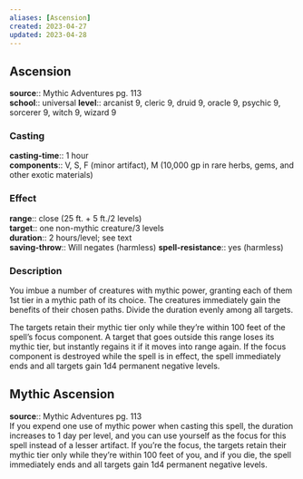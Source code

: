 ```yaml
---
aliases: [Ascension]
created: 2023-04-27
updated: 2023-04-28
---
```


## Ascension

**source**:: Mythic Adventures pg. 113  
**school**:: universal
**level**:: arcanist 9, cleric 9, druid 9, oracle 9, psychic 9, sorcerer 9, witch 9, wizard 9

### Casting

**casting-time**:: 1 hour  
**components**:: V, S, F (minor artifact), M (10,000 gp in rare herbs, gems, and other exotic materials)

### Effect

**range**:: close (25 ft. + 5 ft./2 levels)  
**target**:: one non-mythic creature/3 levels  
**duration**:: 2 hours/level; see text  
**saving-throw**:: Will negates (harmless)
**spell-resistance**:: yes (harmless)

### Description

You imbue a number of creatures with mythic power, granting each of them 1st tier in a mythic path of its choice. The creatures immediately gain the benefits of their chosen paths. Divide the duration evenly among all targets.  
  
The targets retain their mythic tier only while they’re within 100 feet of the spell’s focus component. A target that goes outside this range loses its mythic tier, but instantly regains it if it moves into range again. If the focus component is destroyed while the spell is in effect, the spell immediately ends and all targets gain 1d4 permanent negative levels.

## Mythic Ascension

**source**:: Mythic Adventures pg. 113  
If you expend one use of mythic power when casting this spell, the duration increases to 1 day per level, and you can use yourself as the focus for this spell instead of a lesser artifact. If you’re the focus, the targets retain their mythic tier only while they’re within 100 feet of you, and if you die, the spell immediately ends and all targets gain 1d4 permanent negative levels.
